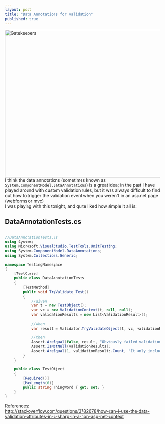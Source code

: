 ```yaml
---
layout: post
title: "Data Annotations for validation"
published: true
---
```

<a href="https://www.flickr.com/photos/tutescin/3797594257" title="Gatekeepers by Matías Ávalos, on Flickr"><img src="https://github.com/FinnAngelo/FinnAngelo.github.io/raw/master/_posts/images/Door_Guardians.jpg" width="1024" height="479" alt="Gatekeepers"></a>  
I think the data annotations (sometimes known as `System.ComponentModel.DataAnnotations`) is a great idea; in the past I have played around with custom validation rules, but it was always difficult to find out how to trigger the validation event when you weren't in an asp.net page (webforms or mvc)  
I was playing with this tonight, and quite liked how simple it all is:

## DataAnnotationTests.cs ##

```csharp

//DataAnnotationTests.cs
using System;
using Microsoft.VisualStudio.TestTools.UnitTesting;
using System.ComponentModel.DataAnnotations;
using System.Collections.Generic;

namespace TestingNamespace
{
    [TestClass]
    public class DataAnnotationTests
    {
        [TestMethod]
        public void TryValidate_Test()
        {
            //given 
            var t = new TestObject();
            var vc = new ValidationContext(t, null, null);
            var validationResults = new List<ValidationResult>();
            
            //when
            var result = Validator.TryValidateObject(t, vc, validationResults, true);

            //then
            Assert.AreEqual(false, result, "Obviously failed validation");
            Assert.IsNotNull(validationResults);
            Assert.AreEqual(1, validationResults.Count, "It only includes the 'required' validation");
        }
    }

    public class TestObject
    {
        [Required()]
        [MaxLength(6)]
        public string ThingWord { get; set; }
    }
}
```

References:   
<http://stackoverflow.com/questions/3782678/how-can-i-use-the-data-validation-attributes-in-c-sharp-in-a-non-asp-net-context>
